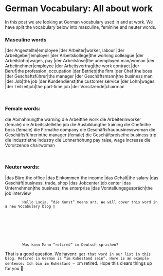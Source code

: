 # German Vocabulary: All about work

[](http://www.jabbalab.com/blog/wp-content/uploads/2011/02/work.jpg)
In this post we are looking at German vocabulary used in and at work. We have split the vocabulary below into masculine, feminine and neuter words. 

### Masculine words
|der Angestellte|employee
|der Arbeiter|worker, labour
|der Arbeitgeber|employer
|der Arbeitskollege|the working colleague
|der Arbeitslohn|wages, pay
|der Arbeitslose|the unemployed man/woman
|der Arbeitnehmer|employee
|der Arbeitsvertrag|the work contract
|der Beruf|the profession, occupation
|der Betrieb|the firm
|der Chef|the boss
|der Geschäftsführer|the manager
|der Geschäftsmann|the business man
|der Job|the job
|der Kundendienst|the customer service
|der Lohn|wages
|der Teilzeitjob|the part-time job
|der Vorsitzende|chairman

 

### Female words:
die Abmahnungthe warning
die Arbeitthe work
die Arbeiterinworker (female)
die Arbeitsstellethe job
die Ausbildungthe training
die Chefinthe boss (female)
die Firmathe company
die Geschäftsfraubusinesswoman
die Geschäftsführerinthe manager (female)
die Geschäftsreisethe business trip
die Industriethe industry
die Lohnerhöhung pay raise, wage increase
die Vorsitzende chairwoman

 

### Neuter words:
|das Büro|the office
|das Einkommen|the income
|das Gehalt|the salary
|das Geschäft|business, trade, shop
|das Jobcenter|job center
|das Unternehmen|the business, the enterprise
|das Vorstellungsgespräch|the job interview

                    


        
        
            Hello Lucia. “die Kunst” means art. We will cover this word in a new Vocabulary blog 🙂

        

    


        
        
            Was kann Mann “retired” im Deutsch sprachen?

        

    


That is a good question. We haven`t got that word in our list in this blog.
Retired in German is “im Ruhestand sein”. Here is an example sentence: Ich bin im Ruhestand – I`m retired.
Hope this clears things up for you 🙂

